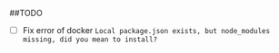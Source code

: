 ##TODO

- [ ] Fix error of docker
      `Local package.json exists, but node_modules missing, did you mean to install?`
